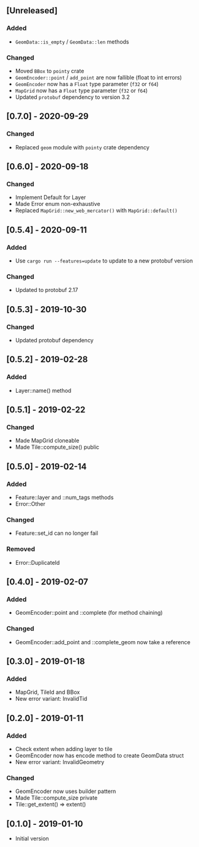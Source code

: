 ## [Unreleased]

### Added
* `GeomData::is_empty` / `GeomData::len` methods
### Changed
* Moved `BBox` to `pointy` crate
* `GeomEncoder::point` / `add_point` are now fallible (float to int errors)
* `GeomEncoder` now has a `Float` type parameter (`f32` or `f64`)
* `MapGrid` now has a `Float` type parameter (`f32` or `f64`)
* Updated `protobuf` dependency to version 3.2

## [0.7.0] - 2020-09-29
### Changed
* Replaced `geom` module with `pointy` crate dependency

## [0.6.0] - 2020-09-18
### Changed
* Implement Default for Layer
* Made Error enum non-exhaustive
* Replaced `MapGrid::new_web_mercator()` with `MapGrid::default()`

## [0.5.4] - 2020-09-11
### Added
* Use `cargo run --features=update` to update to a new protobuf version
### Changed
* Updated to protobuf 2.17

## [0.5.3] - 2019-10-30
### Changed
* Updated protobuf dependency

## [0.5.2] - 2019-02-28
### Added
* Layer::name() method

## [0.5.1] - 2019-02-22
### Changed
* Made MapGrid cloneable
* Made Tile::compute_size() public

## [0.5.0] - 2019-02-14
### Added
* Feature::layer and ::num_tags methods
* Error::Other
### Changed
* Feature::set_id can no longer fail
### Removed
* Error::DuplicateId

## [0.4.0] - 2019-02-07
### Added
* GeomEncoder::point and ::complete (for method chaining)
### Changed
* GeomEncoder::add_point and ::complete_geom now take a reference

## [0.3.0] - 2019-01-18
### Added
* MapGrid, TileId and BBox
* New error variant: InvalidTid

## [0.2.0] - 2019-01-11
### Added
* Check extent when adding layer to tile
* GeomEncoder now has encode method to create GeomData struct
* New error variant: InvalidGeometry

### Changed
* GeomEncoder now uses builder pattern
* Made Tile::compute_size private
* Tile::get_extent() => extent()

## [0.1.0] - 2019-01-10
* Initial version

